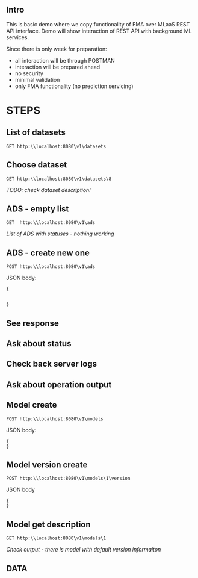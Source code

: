 Intro
-----

This is basic demo where we copy functionality of FMA over MLaaS REST API interface.
Demo will show interaction of REST API with background ML services.


Since there is only week for preparation:
 - all interaction will be through POSTMAN
 - interaction will be prepared ahead
 - no security 
 - minimal validation 
 - only FMA functionality (no prediction servicing)



# STEPS


## List of datasets


```
GET http:\\localhost:8080\v1\datasets
```


## Choose dataset

```
GET http:\\localhost:8080\v1\datasets\8
```


*TODO: check dataset description!*


## ADS - empty list
```
GET  http:\\localhost:8080\v1\ads
```

*List of ADS with statuses - nothing working*


## ADS - create new one
``` 
POST http:\\localhost:8080\v1\ads
```

JSON body:
```
{
    

}
```


## See response

## Ask about status

## Check back server logs


## Ask about operation output


## Model create
```
POST http:\\localhost:8080\v1\models
```

JSON body:
```
{
}
```

## Model version create
```
POST http:\\localhost:8080\v1\models\1\version
```

JSON body
```
{
}
```


## Model get description
```
GET http:\\localhost:8080\v1\models\1
```

*Check output - there is model with default version informaiton*




DATA
----
